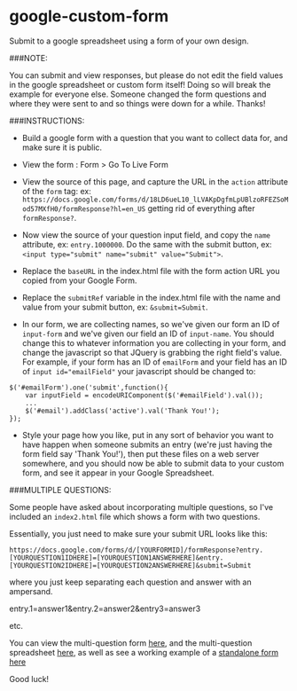 google-custom-form
==================

Submit to a google spreadsheet using a form of your own design.

###NOTE:

You can submit and view responses, but please do not edit the field values in the google spreadsheet or custom form itself! Doing so will break the example for everyone else. Someone changed the form questions and where they were sent to and so things were down for a while. Thanks!

###INSTRUCTIONS:

* Build a google form with a question that you want to collect data for, and make sure it is public.

* View the form : Form > Go To Live Form

*  View the source of this page, and capture the URL in the `action` attribute of the `form` tag: ex:
`https://docs.google.com/forms/d/18LD6ueL10_lLVAKpDgfmLpUBlzoRFEZSoMod57MXfH0/formResponse?hl=en_US` getting rid of everything after `formResponse?`.

* Now view the source of your question input field, and copy the `name` attribute, ex: `entry.1000000`. Do the same with the submit button, ex: `<input type="submit" name="submit" value="Submit">`.

* Replace the `baseURL` in the index.html file with the form action URL you copied from your Google Form.

* Replace the `submitRef` variable in the index.html file with the name and value from your submit button, ex: `&submit=Submit`.

* In our form, we are collecting names, so we've given our form an ID of `input-form` and we've given our field an ID of `input-name`. You should change this to whatever information you are collecting in your form, and change the javascript so that JQuery is grabbing the right field's value. For example, if your form has an ID of `emailForm` and your field has an ID of `input id="emailField"` your javascript should be changed to:

```
$('#emailForm').one('submit',function(){
    var inputField = encodeURIComponent($('#emailField').val());
    ...
    $('#email').addClass('active').val('Thank You!');
});
```

* Style your page how you like, put in any sort of behavior you want to have happen when someone submits an entry (we're just having the form field say 'Thank You!'), then put these files on a web server somewhere, and you should now be able to submit data to your custom form, and see it appear in your Google Spreadsheet.


###MULTIPLE QUESTIONS:

Some people have asked about incorporating multiple questions, so I've included an `index2.html` file which shows a form with two questions.

Essentially, you just need to make sure your submit URL looks like this:

```
https://docs.google.com/forms/d/[YOURFORMID]/formResponse?entry.[YOURQUESTION1IDHERE]=[YOURQUESTION1ANSWERHERE]&entry.[YOURQUESTION2IDHERE]=[YOURQUESTION2ANSWERHERE]&submit=Submit
```

where you just keep separating each question and answer with an ampersand.

entry.1=answer1&entry.2=answer2&entry3=answer3

etc.

You can view the multi-question form [here](https://docs.google.com/forms/d/1s0r2Cl5rDGMqD8u08BgUO7lvDrvO9Dr1nm9MsrWxOxQ), and the multi-question spreadsheet [here](https://docs.google.com/spreadsheets/d/1w85vK4K-aUH0zGOXAxlQ71lGA5KypdvdI0kADbB0jtc/edit#gid=567095505), as well as see a working example of a [standalone form here](http://mikeheavers.com/lab/google/forms/custom-form.html)


Good luck!
